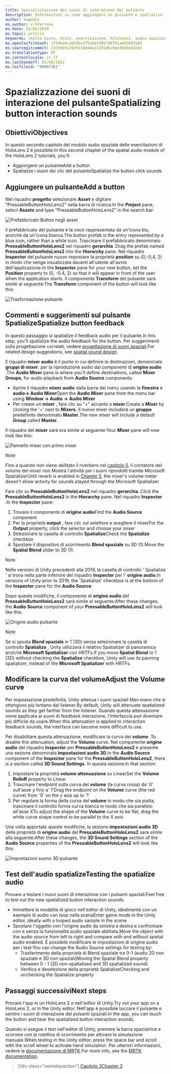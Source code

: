```yaml
---
title: Spazializzazione dei suoni di interazione del pulsante
description: Informazioni su come aggiungere un pulsante e spatialize i suoni di interazione dei pulsanti in un'applicazione di realtà mista.
author: kegodin
ms.author: v-hferrone
ms.date: 12/01/2019
ms.topic: article
keywords: realtà mista, Unity, esercitazione, hololens2, audio spaziale, MRTK, Toolkit per realtà mista, UWP, Windows 10, HRTF, funzione di trasferimento correlato alla testa, riverbero, Microsoft Spatializer, prefabbricati, curva del volume
ms.openlocfilehash: 1f54ba8cab55ba375a6b1499796761ae02b03a02
ms.sourcegitcommit: 2329db5a76dfe1b844e21291dbc8ee3888ed1b81
ms.translationtype: MT
ms.contentlocale: it-IT
ms.lasthandoff: 01/08/2021
ms.locfileid: "98007361"
---
```

# <a name="spatializing-button-interaction-sounds"></a><span data-ttu-id="4f384-104">Spazializzazione dei suoni di interazione del pulsante</span><span class="sxs-lookup"><span data-stu-id="4f384-104">Spatializing button interaction sounds</span></span>

## <a name="objectives"></a><span data-ttu-id="4f384-105">Obiettivi</span><span class="sxs-lookup"><span data-stu-id="4f384-105">Objectives</span></span>

<span data-ttu-id="4f384-106">In questo secondo capitolo del modulo audio spaziale delle esercitazioni di HoloLens 2 è possibile:</span><span class="sxs-lookup"><span data-stu-id="4f384-106">In this second chapter of the spatial audio module of the HoloLens 2 tutorials, you'll:</span></span>
* <span data-ttu-id="4f384-107">Aggiungere un pulsante</span><span class="sxs-lookup"><span data-stu-id="4f384-107">Add a button</span></span>
* <span data-ttu-id="4f384-108">Spatialize i suoni dei clic del pulsante</span><span class="sxs-lookup"><span data-stu-id="4f384-108">Spatialize the button click sounds</span></span>

## <a name="add-a-button"></a><span data-ttu-id="4f384-109">Aggiungere un pulsante</span><span class="sxs-lookup"><span data-stu-id="4f384-109">Add a button</span></span>

<span data-ttu-id="4f384-110">Nel riquadro **progetto** selezionare **Asset** e digitare "PressableButtonHoloLens2" nella barra di ricerca:</span><span class="sxs-lookup"><span data-stu-id="4f384-110">In the **Project** pane, select **Assets** and type "PressableButtonHoloLens2" in the search bar:</span></span>

![Prefabbricato Button negli asset](images/spatial-audio/button-prefab-in-assets.png)

<span data-ttu-id="4f384-112">Il prefabbricato del pulsante è la voce rappresentata da un'icona blu, anziché da un'icona bianca.</span><span class="sxs-lookup"><span data-stu-id="4f384-112">The button prefab is the entry represented by a blue icon, rather than a white icon.</span></span> <span data-ttu-id="4f384-113">Trascinare il prefabbricato denominato **PressableButtonHoloLens2** nel riquadro **gerarchia** .</span><span class="sxs-lookup"><span data-stu-id="4f384-113">Drag the prefab named **PressableButtonHoloLens2** into the **Hierarchy** pane.</span></span> <span data-ttu-id="4f384-114">Nel riquadro **Inspector** del pulsante nuovo impostare la proprietà **position** su (0,-0,4, 2) in modo che venga visualizzata davanti all'utente all'avvio dell'applicazione.</span><span class="sxs-lookup"><span data-stu-id="4f384-114">In the **Inspector** pane for your new button, set the **Position** property to (0, -0.4, 2) so that it will appear in front of the user when the application starts.</span></span> <span data-ttu-id="4f384-115">Il componente **Transform** del pulsante sarà simile al seguente:</span><span class="sxs-lookup"><span data-stu-id="4f384-115">The **Transform** component of the button will look like this:</span></span>

![Trasformazione pulsante](images/spatial-audio/button-transform.png)

## <a name="spatialize-button-feedback"></a><span data-ttu-id="4f384-117">Commenti e suggerimenti sul pulsante Spatialize</span><span class="sxs-lookup"><span data-stu-id="4f384-117">Spatialize button feedback</span></span>

<span data-ttu-id="4f384-118">In questo passaggio si spatialize il feedback audio per il pulsante.</span><span class="sxs-lookup"><span data-stu-id="4f384-118">In this step, you'll spatialize the audio feedback for the button.</span></span> <span data-ttu-id="4f384-119">Per suggerimenti sulla progettazione correlati, vedere [progettazione di suoni spaziali](../../../design/spatial-sound-design.md).</span><span class="sxs-lookup"><span data-stu-id="4f384-119">For related design suggestions, see [spatial sound design](../../../design/spatial-sound-design.md).</span></span> 

<span data-ttu-id="4f384-120">Il riquadro **mixer audio** è il punto in cui definire le destinazioni, denominate **gruppi di mixer**, per la riproduzione audio dai componenti di **origine audio** .</span><span class="sxs-lookup"><span data-stu-id="4f384-120">The **Audio Mixer** pane is where you'll define destinations, called **Mixer Groups**, for audio playback from **Audio Source** components.</span></span> 
* <span data-ttu-id="4f384-121">Aprire il riquadro **mixer audio** dalla barra dei menu usando la **finestra > audio-> Audio Mixer**</span><span class="sxs-lookup"><span data-stu-id="4f384-121">Open the **Audio Mixer** pane from the menu bar using **Window -> Audio -> Audio Mixer**</span></span>
* <span data-ttu-id="4f384-122">Per creare un **mixer** , fare clic su "+" accanto a **mixer**.</span><span class="sxs-lookup"><span data-stu-id="4f384-122">Create a **Mixer** by clicking the '+' next to **Mixers**.</span></span> <span data-ttu-id="4f384-123">Il nuovo mixer includerà un **gruppo** predefinito denominato **Master**.</span><span class="sxs-lookup"><span data-stu-id="4f384-123">The new mixer will include a default **Group** called **Master**.</span></span>

<span data-ttu-id="4f384-124">Il riquadro del **mixer** sarà ora simile al seguente:</span><span class="sxs-lookup"><span data-stu-id="4f384-124">Your **Mixer** pane will now look like this:</span></span>

![Pannello mixer con primo mixer](images/spatial-audio/mixer-panel-with-first-mixer.png)

> [!NOTE]
> <span data-ttu-id="4f384-126">Fino a quando non viene abilitato il riverbero nel [capitolo 5](unity-spatial-audio-ch5.md), il contatore del volume del mixer non Mostra l'attività per i suoni riprodotti tramite Microsoft Spatializer</span><span class="sxs-lookup"><span data-stu-id="4f384-126">Until reverb is enabled in [Chapter 5](unity-spatial-audio-ch5.md), the mixer's volume meter doesn't show activity for sounds played through the Microsoft Spatializer</span></span>

<span data-ttu-id="4f384-127">Fare clic su **PressableButtonHoloLens2** nel riquadro **gerarchia** .</span><span class="sxs-lookup"><span data-stu-id="4f384-127">Click the **PressableButtonHoloLens2** in the **Hierarchy** pane.</span></span> <span data-ttu-id="4f384-128">Nel riquadro **Inspector** :</span><span class="sxs-lookup"><span data-stu-id="4f384-128">In the **Inspector** pane:</span></span>
1. <span data-ttu-id="4f384-129">Trovare il componente di **origine audio**</span><span class="sxs-lookup"><span data-stu-id="4f384-129">Find the **Audio Source** component</span></span>
2. <span data-ttu-id="4f384-130">Per la proprietà **output** , fare clic sul selettore e scegliere il mixer</span><span class="sxs-lookup"><span data-stu-id="4f384-130">For the **Output** property, click the selector and choose your mixer</span></span>
3. <span data-ttu-id="4f384-131">Selezionare la casella di controllo **Spatialize**</span><span class="sxs-lookup"><span data-stu-id="4f384-131">Check the **Spatialize** checkbox</span></span>
4. <span data-ttu-id="4f384-132">Spostare il dispositivo di scorrimento **Blend spaziale** su 3D (1).</span><span class="sxs-lookup"><span data-stu-id="4f384-132">Move the **Spatial Blend** slider to 3D (1).</span></span>

> [!NOTE]
> <span data-ttu-id="4f384-133">Nelle versioni di Unity precedenti alla 2019, la casella di controllo ' Spatialize ' si trova nella parte inferiore del riquadro **Inspector** per l' **origine audio**.</span><span class="sxs-lookup"><span data-stu-id="4f384-133">In versions of Unity prior to 2019, the 'Spatialize' checkbox is at the bottom of the **Inspector** pane for the **Audio Source**.</span></span>

<span data-ttu-id="4f384-134">Dopo queste modifiche, il componente di **origine audio** del **PressableButtonHoloLens2** sarà simile al seguente:</span><span class="sxs-lookup"><span data-stu-id="4f384-134">After these changes, the **Audio Source** component of your **PressableButtonHoloLens2** will look like this:</span></span>

![Origine audio pulsante](images/spatial-audio/button-audio-source.png)

> [!NOTE]
> <span data-ttu-id="4f384-136">Se si sposta **Blend spaziale** in 1 (3D) senza selezionare la casella di controllo **Spatialize** , Unity utilizzerà il relativo Spatializer di panoramica anziché **Microsoft Spatializer** con HRTFs.</span><span class="sxs-lookup"><span data-stu-id="4f384-136">If you move **Spatial Blend** to 1 (3D) without checking the **Spatialize** checkbox, Unity will use its panning spatializer, instead of the **Microsoft Spatializer** with HRTFs.</span></span>

## <a name="adjust-the-volume-curve"></a><span data-ttu-id="4f384-137">Modificare la curva del volume</span><span class="sxs-lookup"><span data-stu-id="4f384-137">Adjust the Volume curve</span></span>

<span data-ttu-id="4f384-138">Per impostazione predefinita, Unity attenua i suoni spaziali Man mano che si ottengono più lontano dal listener.</span><span class="sxs-lookup"><span data-stu-id="4f384-138">By default, Unity will attenuate spatialized sounds as they get farther from the listener.</span></span> <span data-ttu-id="4f384-139">Quando questa attenuazione viene applicata ai suoni di feedback interazione, l'interfaccia può diventare più difficile da usare.</span><span class="sxs-lookup"><span data-stu-id="4f384-139">When this attenuation is applied to interaction feedback sounds, the interface can become more difficult to use.</span></span>

<span data-ttu-id="4f384-140">Per disabilitare questa attenuazione, modificare la curva del **volume** .</span><span class="sxs-lookup"><span data-stu-id="4f384-140">To disable this attenuation, adjust the **Volume** curve.</span></span> <span data-ttu-id="4f384-141">Nel componente **origine audio** del riquadro **Inspector** per **PressableButtonHoloLens2** è presente una sezione denominata **impostazioni audio 3D**.</span><span class="sxs-lookup"><span data-stu-id="4f384-141">In the **Audio Source** component of the **Inspector** pane for the **PressableButtonHoloLens2**, there is a section called **3D Sound Settings**.</span></span> <span data-ttu-id="4f384-142">In questa sezione:</span><span class="sxs-lookup"><span data-stu-id="4f384-142">In that section:</span></span>
1. <span data-ttu-id="4f384-143">Impostare la proprietà **volume attenuazione** su Linear</span><span class="sxs-lookup"><span data-stu-id="4f384-143">Set the **Volume Rolloff** property to Linear</span></span>
2. <span data-ttu-id="4f384-144">Trascinare l'endpoint sulla curva del **volume** (la curva rossa) da' 0' sull'asse y fino a' 1'</span><span class="sxs-lookup"><span data-stu-id="4f384-144">Drag the endpoint on the **Volume** curve (the red curve) from '0' on the y axis up to '1'</span></span>
3. <span data-ttu-id="4f384-145">Per regolare la forma della curva del **volume** in modo che sia piatta, trascinare il controllo forma curva bianca in modo che sia parallelo all'asse X</span><span class="sxs-lookup"><span data-stu-id="4f384-145">To adjust the shape of the **Volume** curve to be flat, drag the white curve shape control to be parallel to the X axis</span></span>

<span data-ttu-id="4f384-146">Una volta apportate queste modifiche, la sezione **impostazioni audio 3D** delle proprietà di **origine audio** del **PressableButtonHoloLens2** sarà simile alla seguente:</span><span class="sxs-lookup"><span data-stu-id="4f384-146">After these changes, the **3D Sound Settings** section of the **Audio Source** properties of the **PressableButtonHoloLens2** will look like this:</span></span>

![Impostazioni suono 3D pulsante](images/spatial-audio/button-3d-sound-settings.png)

## <a name="testing-the-spatialize-audio"></a><span data-ttu-id="4f384-148">Test dell'audio spatialize</span><span class="sxs-lookup"><span data-stu-id="4f384-148">Testing the spatialize audio</span></span>

<span data-ttu-id="4f384-149">Provare a testare i nuovi suoni di interazione con i pulsanti spaziali:</span><span class="sxs-lookup"><span data-stu-id="4f384-149">Feel free to test out the new spatialized button interaction sounds:</span></span>

* <span data-ttu-id="4f384-150">Immettere la modalità di gioco nell'editor di Unity, idealmente con un esempio di audio con loop nella scena</span><span class="sxs-lookup"><span data-stu-id="4f384-150">Enter game mode in the Unity editor, ideally with a looped audio sample in the scene</span></span>
* <span data-ttu-id="4f384-151">Spostare l'oggetto con l'origine audio da sinistra a destra e confrontare con e senza la funzionalità audio spaziale abilitata.</span><span class="sxs-lookup"><span data-stu-id="4f384-151">Move the object with the audio source from left to right and compare with and without spatial audio enabled.</span></span> <span data-ttu-id="4f384-152">È possibile modificare le impostazioni di origine audio per i test:</span><span class="sxs-lookup"><span data-stu-id="4f384-152">You can change the Audio Source settings for testing by:</span></span>
    * <span data-ttu-id="4f384-153">Trasferimento della proprietà di Blend spaziale tra 0-1 (audio 2D non spaziale e 3D con spaziali)</span><span class="sxs-lookup"><span data-stu-id="4f384-153">Moving the Spatial Blend property between 0 - 1 (2D non-spatialized and 3D spatialized sound)</span></span>
    * <span data-ttu-id="4f384-154">Verifica e deselezione della proprietà Spatialize</span><span class="sxs-lookup"><span data-stu-id="4f384-154">Checking and unchecking the Spatialize property</span></span>

## <a name="next-steps"></a><span data-ttu-id="4f384-155">Passaggi successivi</span><span class="sxs-lookup"><span data-stu-id="4f384-155">Next steps</span></span>

<span data-ttu-id="4f384-156">Provare l'app in un HoloLens 2 o nell'editor di Unity.</span><span class="sxs-lookup"><span data-stu-id="4f384-156">Try out your app on a HoloLens 2, or in the Unity editor.</span></span> <span data-ttu-id="4f384-157">Nell'app è possibile toccare il pulsante e sentire i suoni di interazione dei pulsanti spaziali.</span><span class="sxs-lookup"><span data-stu-id="4f384-157">In the app, you can touch the button and hear the spatialized button interaction sounds.</span></span>

<span data-ttu-id="4f384-158">Quando si esegue il test nell'editor di Unity, premere la barra spaziatrice e scorrere con la rotellina di scorrimento per attivare la simulazione manuale.</span><span class="sxs-lookup"><span data-stu-id="4f384-158">When testing in the Unity editor, press the space bar and scroll with the scroll wheel to activate hand simulation.</span></span> <span data-ttu-id="4f384-159">Per ulteriori informazioni, vedere la [documentazione di MRTK](https://microsoft.github.io/MixedRealityToolkit-Unity/Documentation/GettingStartedWithTheMRTK.html#using-the-in-editor-hand-input-simulation-to-test-a-scene).</span><span class="sxs-lookup"><span data-stu-id="4f384-159">For more info, see the [MRTK documentation](https://microsoft.github.io/MixedRealityToolkit-Unity/Documentation/GettingStartedWithTheMRTK.html#using-the-in-editor-hand-input-simulation-to-test-a-scene).</span></span>

> [!div class="nextstepaction"]
> [<span data-ttu-id="4f384-160">Capitolo 3</span><span class="sxs-lookup"><span data-stu-id="4f384-160">Chapter 3</span></span>](unity-spatial-audio-ch3.md)


